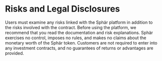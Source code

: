 # Risks and Legal Disclosures

Users must examine any risks linked with the Sphär platform in addition to the risks involved with the contract. Before using the platform, we recommend that you read the documentation and risk explanations. Sphär exercises no control, imposes no rules, and makes no claims about the monetary worth of the Sphär token. Customers are not required to enter into any investment contracts, and no guarantees of returns or advantages are provided.
